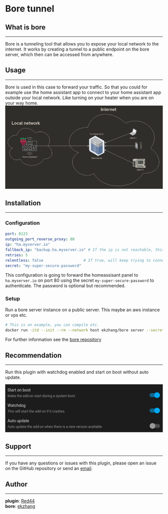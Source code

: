 # Bore tunnel

## What is bore

----------------------------------
Bore is a tunneling tool that allows you to expose your local network to the internet.
It works by creating a tunnel to a public endpoint on the bore server, which then can be accessed
from anywhere.


## Usage

----------------------------------
Bore is used in this case to forward your traffic. So that you could for example use the home
assistant app to connect to your home assistant app
outside your local network. Like turning on your heater when you are on your way home.
![network.png](https://github.com/Red44/homeassistant-addons/blob/main/ekzhang-bore/assets/network.png?raw=true)

## Installation

----------------------------------
### Configuration
```yaml
port: 8123
outgoing_port_reverse_proxy: 80
ip: "ha.myserver.io"
fallback_ip: "backup.ha.myserver.io" # If the ip is not reachable, this ip will be used
retries: 5                          
relentless: false                  # If true, will keep trying to connect to the server even if it fails
secret: "my-super-secure-password"
```

This configuration is going to forward the homeassisant panel to `ha.myserver.io` on port 80 
using the secret `my-super-secure-password` to authenticate.
The password is optional but recommended.
### Setup
Run a bore server instance on a public server. This maybe an aws instance or vps etc.

```bash
# This is an example, you can compile etc.
docker run -itd --init --rm --network host ekzhang/bore server --secret my-super-secure-password
```
For further information see the [bore repository](https://github.com/ekzhang/bore)

## Recommendation

----------------------------------
Run this plugin with watchdog enabled and start on boot without auto update.

![settings.png](https://github.com/Red44/homeassistant-addons/blob/main/ekzhang-bore/assets/settings.png?raw=true)

## Support

----------------------------------

If you have any questions or issues with this plugin, please open an issue on the GitHub repository
or send an [email](red44.public@gmail.com).

## Author 

----------------------------------
**plugin**: [Red44](https://github.com/Red44)   
**bore**: [ekzhang](https://github.com/ekzhang)
